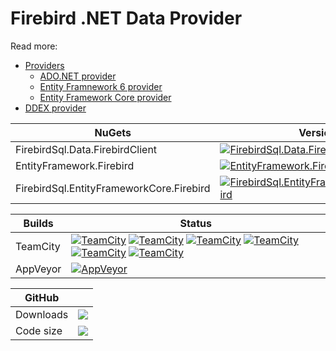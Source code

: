 # Firebird .NET Data Provider

Read more:

* [Providers](Provider/readme.txt)
	* [ADO.NET provider](Provider/docs/ado-net.md)
	* [Entity Framnework 6 provider](Provider/docs/entity-framework-6.md)
	* [Entity Framework Core provider](Provider/docs/entity-framework-core.md)
* [DDEX provider](DDEX/readme.txt)

| NuGets | Version | Downloads |
|--------|---------|-----------|
| FirebirdSql.Data.FirebirdClient | [![FirebirdSql.Data.FirebirdClient](https://img.shields.io/nuget/v/FirebirdSql.Data.FirebirdClient.svg)](https://www.nuget.org/packages/FirebirdSql.Data.FirebirdClient) | [![FirebirdSql.Data.FirebirdClient](https://img.shields.io/nuget/dt/FirebirdSql.Data.FirebirdClient.svg)](https://www.nuget.org/packages/FirebirdSql.Data.FirebirdClient) |
| EntityFramework.Firebird | [![EntityFramework.Firebird](https://img.shields.io/nuget/v/EntityFramework.Firebird.svg)](https://www.nuget.org/packages/EntityFramework.Firebird) | [![EntityFramework.Firebird](https://img.shields.io/nuget/dt/EntityFramework.Firebird.svg)](https://www.nuget.org/packages/EntityFramework.Firebird) | 
| FirebirdSql.EntityFrameworkCore.Firebird | [![FirebirdSql.EntityFrameworkCore.Firebird](https://img.shields.io/nuget/v/FirebirdSql.EntityFrameworkCore.Firebird.svg)](https://www.nuget.org/packages/FirebirdSql.EntityFrameworkCore.Firebird) | [![FirebirdSql.EntityFrameworkCore.Firebird](https://img.shields.io/nuget/dt/FirebirdSql.EntityFrameworkCore.Firebird.svg)](https://www.nuget.org/packages/FirebirdSql.EntityFrameworkCore.Firebird) | 

| Builds | Status |
|--------|--------|
| TeamCity | [![TeamCity](https://img.shields.io/teamcity/http/teamcity.jetbrains.com/e/OpenSourceProjects_FirebirdClient_ProviderFb30Default.svg)](https://teamcity.jetbrains.com/viewType.html?buildTypeId=OpenSourceProjects_FirebirdClient_ProviderFb30Default) [![TeamCity](https://img.shields.io/teamcity/http/teamcity.jetbrains.com/e/OpenSourceProjects_FirebirdClient_EFCoreFb30Default.svg)](https://teamcity.jetbrains.com/viewType.html?buildTypeId=OpenSourceProjects_FirebirdClient_EFCoreFb30Default) [![TeamCity](https://img.shields.io/teamcity/http/teamcity.jetbrains.com/e/OpenSourceProjects_FirebirdClient_Ef6fb30Default.svg)](https://teamcity.jetbrains.com/viewType.html?buildTypeId=OpenSourceProjects_FirebirdClient_Ef6fb30Default) [![TeamCity](https://img.shields.io/teamcity/http/teamcity.jetbrains.com/e/OpenSourceProjects_FirebirdClient_ProviderFb25sc.svg)](https://teamcity.jetbrains.com/viewType.html?buildTypeId=OpenSourceProjects_FirebirdClient_ProviderFb25sc) [![TeamCity](https://img.shields.io/teamcity/http/teamcity.jetbrains.com/e/OpenSourceProjects_FirebirdClient_EFCoreFb25sc.svg)](https://teamcity.jetbrains.com/viewType.html?buildTypeId=OpenSourceProjects_FirebirdClient_EFCoreFb25sc) [![TeamCity](https://img.shields.io/teamcity/http/teamcity.jetbrains.com/e/OpenSourceProjects_FirebirdClient_Ef6fb25sc.svg)](https://teamcity.jetbrains.com/viewType.html?buildTypeId=OpenSourceProjects_FirebirdClient_Ef6fb25sc) |
| AppVeyor | [![AppVeyor](https://img.shields.io/appveyor/ci/cincura_net/firebirdsql-data-firebirdclient/master.svg)](https://ci.appveyor.com/project/cincura_net/firebirdsql-data-firebirdclient/history) |

| GitHub |  |
|--------|--|
| Downloads | ![](https://img.shields.io/github/downloads/firebirdsql/netprovider/total.svg) |
| Code size | ![](https://img.shields.io/github/languages/code-size/firebirdsql/netprovider.svg) |
